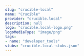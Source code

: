 ```yaml
---
slug: "crucible-local"
name: "Crucible"
provider: "crucible.local"
description: null
logo: "crucible.local-logo.png"
logoMediaType: "image/png"
tags:
- name: "developer_tools"
stubs: "crucible.local-stubs.json"
---
```

